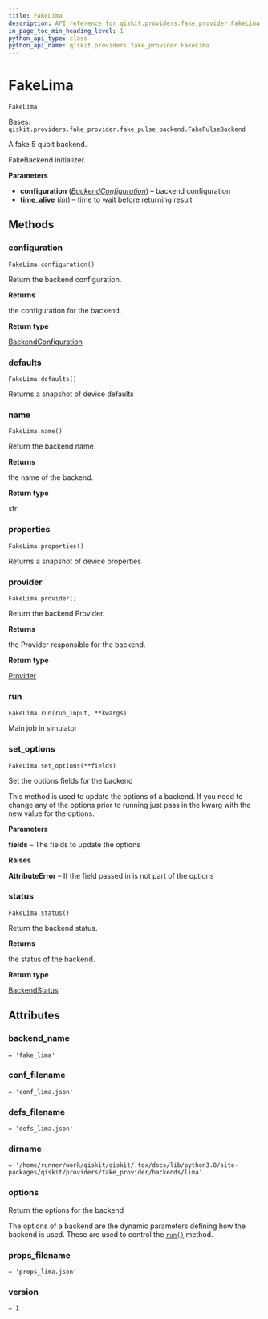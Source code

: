```yaml
---
title: FakeLima
description: API reference for qiskit.providers.fake_provider.FakeLima
in_page_toc_min_heading_level: 1
python_api_type: class
python_api_name: qiskit.providers.fake_provider.FakeLima
---
```


# FakeLima

<span id="qiskit.providers.fake_provider.FakeLima" />

`FakeLima`

Bases: `qiskit.providers.fake_provider.fake_pulse_backend.FakePulseBackend`

A fake 5 qubit backend.

FakeBackend initializer.

**Parameters**

*   **configuration** ([*BackendConfiguration*](qiskit.providers.models.BackendConfiguration "qiskit.providers.models.BackendConfiguration")) – backend configuration
*   **time\_alive** (*int*) – time to wait before returning result

## Methods

### configuration

<span id="qiskit.providers.fake_provider.FakeLima.configuration" />

`FakeLima.configuration()`

Return the backend configuration.

**Returns**

the configuration for the backend.

**Return type**

[BackendConfiguration](qiskit.providers.models.BackendConfiguration "qiskit.providers.models.BackendConfiguration")

### defaults

<span id="qiskit.providers.fake_provider.FakeLima.defaults" />

`FakeLima.defaults()`

Returns a snapshot of device defaults

### name

<span id="qiskit.providers.fake_provider.FakeLima.name" />

`FakeLima.name()`

Return the backend name.

**Returns**

the name of the backend.

**Return type**

str

### properties

<span id="qiskit.providers.fake_provider.FakeLima.properties" />

`FakeLima.properties()`

Returns a snapshot of device properties

### provider

<span id="qiskit.providers.fake_provider.FakeLima.provider" />

`FakeLima.provider()`

Return the backend Provider.

**Returns**

the Provider responsible for the backend.

**Return type**

[Provider](qiskit.providers.Provider "qiskit.providers.Provider")

### run

<span id="qiskit.providers.fake_provider.FakeLima.run" />

`FakeLima.run(run_input, **kwargs)`

Main job in simulator

### set\_options

<span id="qiskit.providers.fake_provider.FakeLima.set_options" />

`FakeLima.set_options(**fields)`

Set the options fields for the backend

This method is used to update the options of a backend. If you need to change any of the options prior to running just pass in the kwarg with the new value for the options.

**Parameters**

**fields** – The fields to update the options

**Raises**

**AttributeError** – If the field passed in is not part of the options

### status

<span id="qiskit.providers.fake_provider.FakeLima.status" />

`FakeLima.status()`

Return the backend status.

**Returns**

the status of the backend.

**Return type**

[BackendStatus](qiskit.providers.models.BackendStatus "qiskit.providers.models.BackendStatus")

## Attributes

<span id="qiskit.providers.fake_provider.FakeLima.backend_name" />

### backend\_name

`= 'fake_lima'`

<span id="qiskit.providers.fake_provider.FakeLima.conf_filename" />

### conf\_filename

`= 'conf_lima.json'`

<span id="qiskit.providers.fake_provider.FakeLima.defs_filename" />

### defs\_filename

`= 'defs_lima.json'`

<span id="qiskit.providers.fake_provider.FakeLima.dirname" />

### dirname

`= '/home/runner/work/qiskit/qiskit/.tox/docs/lib/python3.8/site-packages/qiskit/providers/fake_provider/backends/lima'`

<span id="qiskit.providers.fake_provider.FakeLima.options" />

### options

Return the options for the backend

The options of a backend are the dynamic parameters defining how the backend is used. These are used to control the [`run()`](qiskit.providers.fake_provider.FakeLima#run "qiskit.providers.fake_provider.FakeLima.run") method.

<span id="qiskit.providers.fake_provider.FakeLima.props_filename" />

### props\_filename

`= 'props_lima.json'`

<span id="qiskit.providers.fake_provider.FakeLima.version" />

### version

`= 1`

